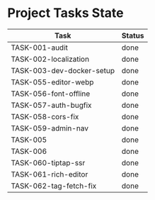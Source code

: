 # Project Tasks State

| Task                      | Status |
| ------------------------- | ------ |
| TASK-001-audit            | done   |
| TASK-002-localization     | done   |
| TASK-003-dev-docker-setup | done   |
| TASK-055-editor-webp      | done   |
| TASK-056-font-offline     | done   |
| TASK-057-auth-bugfix      | done   |
| TASK-058-cors-fix         | done   |
| TASK-059-admin-nav        | done   |
| TASK-005                  | done   |
| TASK-006                  | done   |
| TASK-060-tiptap-ssr       | done   |
| TASK-061-rich-editor      | done   |
| TASK-062-tag-fetch-fix    | done   |
